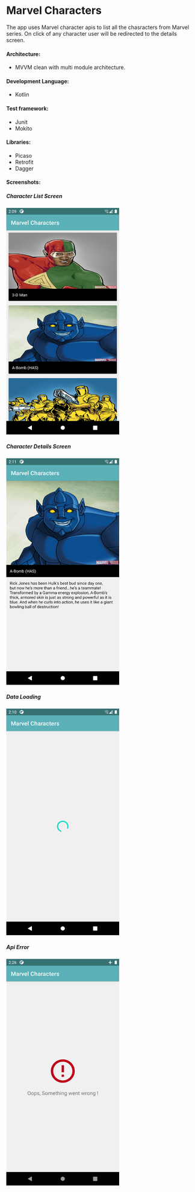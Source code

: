 # Marvel Characters 
The app uses Marvel character apis to list all the chasracters from Marvel series. On click of any character user will be redirected to the details screen. 

#### Architecture: 
* MVVM clean with multi module architecture.
#### Development Language: 
* Kotlin 
#### Test framework: 
* Junit
* Mokito
#### Libraries:  
* Picaso
* Retrofit
* Dagger
#### Screenshots: 
##### Character List Screen
<img  width="300" height="600" src="https://github.com/harshalgaikwad99/MarvelCharacters/blob/master/screenshots/Screenshot1_CharacterList.png">

##### Character Details Screen
<img  width="300" height="600" src="https://github.com/harshalgaikwad99/MarvelCharacters/blob/master/screenshots/Screenshot2_CharacterDetail.png">

##### Data Loading
<img  width="300" height="600" src="https://github.com/harshalgaikwad99/MarvelCharacters/blob/master/screenshots/Screenshot3_DataLoading.png">

##### Api Error
<img  width="300" height="600" src="https://github.com/harshalgaikwad99/MarvelCharacters/blob/master/screenshots/Screenshot4_ApiError.png">


